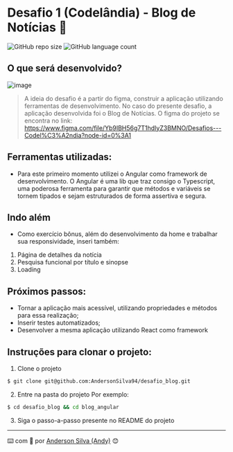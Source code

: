 # Desafio 1 (Codelândia) - Blog de Notícias :rocket:

![GitHub repo size](https://img.shields.io/github/repo-size/AndersonSilva94/desafio_blog?style=for-the-badge)
![GitHub language count](https://img.shields.io/github/languages/count/AndersonSilva94/desafio_blog?style=for-the-badge)

## O que será desenvolvido?
![image](https://user-images.githubusercontent.com/52717632/218285774-9686a348-eac7-42de-99b1-597bd4508707.png)
> A ideia do desafio é a partir do figma, construir a aplicação utilizando ferramentas de desenvolvimento. No caso do presente desafio, a aplicação desenvolvida foi o Blog de Notícias.
> O figma do projeto se encontra no link: https://www.figma.com/file/Yb9IBH56g7T1hdIyZ3BMNO/Desafios---Codel%C3%A2ndia?node-id=0%3A1

## Ferramentas utilizadas:
* Para este primeiro momento utilizei o Angular como framework de desenvolvimento. O Angular é uma lib que traz consigo o Typescript, uma poderosa ferramenta para garantir que métodos e variáveis se tornem tipados e sejam estruturados de forma assertiva e segura.

## Indo além
* Como exercício bônus, além do desenvolvimento da home e trabalhar sua responsividade, inseri também:
1. Página de detalhes da notícia
2. Pesquisa funcional por título e sinopse
3. Loading

## Próximos passos:
* Tornar a aplicação mais acessível, utilizando propriedades e métodos para essa realização;
* Inserir testes automatizados;
* Desenvolver a mesma aplicação utilizando React como framework

## Instruções para clonar o projeto:
1. Clone o projeto
```bash
$ git clone git@github.com:AndersonSilva94/desafio_blog.git
```

2. Entre na pasta do projeto
Por exemplo:
```bash
$ cd desafio_blog && cd blog_angular
```

3. Siga o passo-a-passo presente no README do projeto

---
:keyboard: com :purple_heart: por [Anderson Silva (Andy)](https://www.linkedin.com/in/andssilva/) 😊